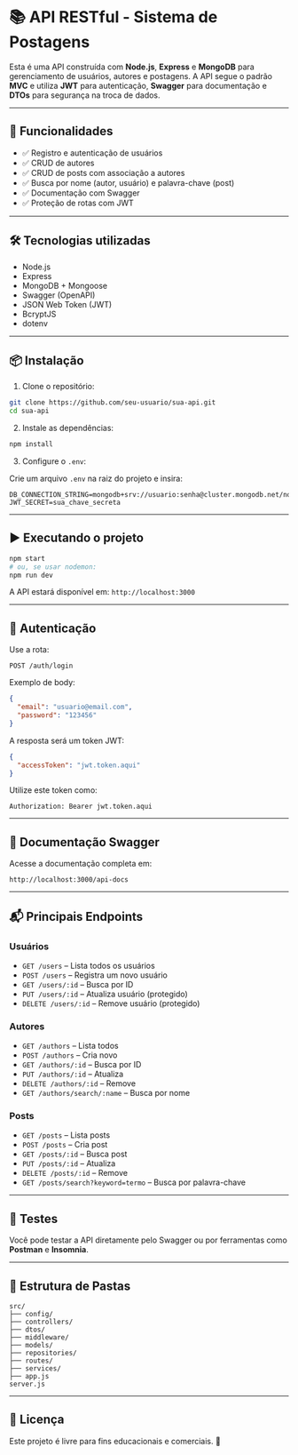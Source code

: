 # 📚 API RESTful - Sistema de Postagens

Esta é uma API construída com **Node.js**, **Express** e **MongoDB** para gerenciamento de usuários, autores e postagens. A API segue o padrão **MVC** e utiliza **JWT** para autenticação, **Swagger** para documentação e **DTOs** para segurança na troca de dados.

---

## 🚀 Funcionalidades

- ✅ Registro e autenticação de usuários
- ✅ CRUD de autores
- ✅ CRUD de posts com associação a autores
- ✅ Busca por nome (autor, usuário) e palavra-chave (post)
- ✅ Documentação com Swagger
- ✅ Proteção de rotas com JWT

---

## 🛠️ Tecnologias utilizadas

- Node.js
- Express
- MongoDB + Mongoose
- Swagger (OpenAPI)
- JSON Web Token (JWT)
- BcryptJS
- dotenv

---

## 📦 Instalação

1. Clone o repositório:

```bash
git clone https://github.com/seu-usuario/sua-api.git
cd sua-api
```

2. Instale as dependências:

```bash
npm install
```

3. Configure o `.env`:

Crie um arquivo `.env` na raiz do projeto e insira:

```
DB_CONNECTION_STRING=mongodb+srv://usuario:senha@cluster.mongodb.net/nomedobanco
JWT_SECRET=sua_chave_secreta
```

---

## ▶️ Executando o projeto

```bash
npm start
# ou, se usar nodemon:
npm run dev
```

A API estará disponível em: `http://localhost:3000`

---

## 🔐 Autenticação

Use a rota:

```http
POST /auth/login
```

Exemplo de body:
```json
{
  "email": "usuario@email.com",
  "password": "123456"
}
```

A resposta será um token JWT:

```json
{
  "accessToken": "jwt.token.aqui"
}
```

Utilize este token como:

```
Authorization: Bearer jwt.token.aqui
```

---

## 📘 Documentação Swagger

Acesse a documentação completa em:

```
http://localhost:3000/api-docs
```

---

## 📬 Principais Endpoints

### Usuários
- `GET /users` – Lista todos os usuários
- `POST /users` – Registra um novo usuário
- `GET /users/:id` – Busca por ID
- `PUT /users/:id` – Atualiza usuário (protegido)
- `DELETE /users/:id` – Remove usuário (protegido)

### Autores
- `GET /authors` – Lista todos
- `POST /authors` – Cria novo
- `GET /authors/:id` – Busca por ID
- `PUT /authors/:id` – Atualiza
- `DELETE /authors/:id` – Remove
- `GET /authors/search/:name` – Busca por nome

### Posts
- `GET /posts` – Lista posts
- `POST /posts` – Cria post
- `GET /posts/:id` – Busca post
- `PUT /posts/:id` – Atualiza
- `DELETE /posts/:id` – Remove
- `GET /posts/search?keyword=termo` – Busca por palavra-chave

---

## 🧪 Testes

Você pode testar a API diretamente pelo Swagger ou por ferramentas como **Postman** e **Insomnia**.

---

## 📂 Estrutura de Pastas

```
src/
├── config/
├── controllers/
├── dtos/
├── middleware/
├── models/
├── repositories/
├── routes/
├── services/
├── app.js
server.js
```

---

## 🧾 Licença

Este projeto é livre para fins educacionais e comerciais. 🌱
